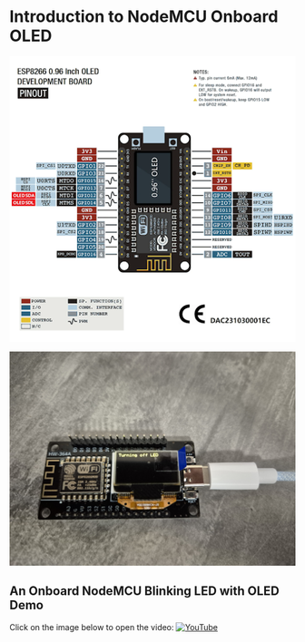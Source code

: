 # Introduction to NodeMCU Onboard OLED

![NodeMCU OLED pin diagram](https://github.com/aritya-arjunan/wps_hexapod_workshop/blob/main/nodemcu/onboard_led_test_with_oled/nodemcu_oled_pin_diagram.png)

![NodeMCU OLED usb-c connection](https://github.com/aritya-arjunan/wps_hexapod_workshop/blob/main/nodemcu/onboard_led_test_with_oled/2.0_oled_test.jpg)

## An Onboard NodeMCU Blinking LED with OLED Demo
Click on the image below to open the video:
[![YouTube](http://i.ytimg.com/vi/zTFnN5fVV8g/hqdefault.jpg)](https://www.youtube.com/watch?v=zTFnN5fVV8g)
